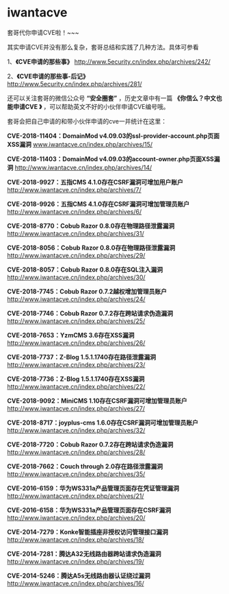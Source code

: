 # iwantacve
套哥代你申请CVE啦！~~~

其实申请CVE并没有那么复杂，套哥总结和实践了几种方法。具体可参看

1、**《CVE申请的那些事》** http://www.5ecurity.cn/index.php/archives/242/

2、**《CVE申请的那些事-后记》** http://www.5ecurity.cn/index.php/archives/281/


还可以关注套哥的微信公众号 **“安全圈套”** ，历史文章中有一篇 **《你信么？中文也能申请CVE 》** ，可以帮助英文不好的小伙伴申请CVE编号哦。

套哥会把自己申请的和带小伙伴申请的cve一并统计在这里：

**CVE-2018-11404：DomainMod v4.09.03的ssl-provider-account.php页面XSS漏洞**
www.iwantacve.cn/index.php/archives/15/

**CVE-2018-11403：DomainMod v4.09.03的account-owner.php页面XSS漏洞**
http://www.iwantacve.cn/index.php/archives/14/

**CVE-2018-9927：五指CMS 4.1.0存在CSRF漏洞可增加用户账户**
http://www.iwantacve.cn/index.php/archives/7/

**CVE-2018-9926：五指CMS 4.1.0存在CSRF漏洞可增加管理员账户**
http://www.iwantacve.cn/index.php/archives/6/

**CVE-2018-8770：Cobub Razor 0.8.0存在物理路径泄露漏洞**
http://www.iwantacve.cn/index.php/archives/31/

**CVE-2018-8056：Cobub Razor 0.8.0存在物理路径泄露漏洞**
http://www.iwantacve.cn/index.php/archives/29/

**CVE-2018-8057：Cobub Razor 0.8.0存在SQL注入漏洞**
http://www.iwantacve.cn/index.php/archives/30/

**CVE-2018-7745：Cobub Razor 0.7.2越权增加管理员账户**
http://www.iwantacve.cn/index.php/archives/24/

**CVE-2018-7746：Cobub Razor 0.7.2存在跨站请求伪造漏洞**
http://www.iwantacve.cn/index.php/archives/25/

**CVE-2018-7653：YzmCMS 3.6存在XSS漏洞**
http://www.iwantacve.cn/index.php/archives/26/

**CVE-2018-7737：Z-Blog 1.5.1.1740存在路径泄露漏洞**
http://www.iwantacve.cn/index.php/archives/23/

**CVE-2018-7736：Z-Blog 1.5.1.1740存在XSS漏洞**
http://www.iwantacve.cn/index.php/archives/22/

**CVE-2018-9092：MiniCMS 1.10存在CSRF漏洞可增加管理员账户**
http://www.iwantacve.cn/index.php/archives/27/

**CVE-2018-8717：joyplus-cms 1.6.0存在CSRF漏洞可增加管理员账户**
http://www.iwantacve.cn/index.php/archives/32/

**CVE-2018-7720：Cobub Razor 0.7.2存在跨站请求伪造漏洞**
http://www.iwantacve.cn/index.php/archives/28/

**CVE-2018-7662：Couch through 2.0存在路径泄露漏洞**
http://www.iwantacve.cn/index.php/archives/35/

**CVE-2016-6159：华为WS331a产品管理页面存在凭证管理漏洞**
http://www.iwantacve.cn/index.php/archives/21/

**CVE-2016-6158：华为WS331a产品管理页面存在CSRF漏洞**
http://www.iwantacve.cn/index.php/archives/20/

**CVE-2014-7279：Konke智能插座非授权访问管理接口漏洞**
http://www.iwantacve.cn/index.php/archives/18/

**CVE-2014-7281：腾达A32无线路由器跨站请求伪造漏洞**
http://www.iwantacve.cn/index.php/archives/19/

**CVE-2014-5246：腾达A5s无线路由器认证绕过漏洞**
http://www.iwantacve.cn/index.php/archives/16/
